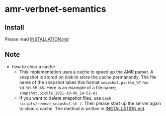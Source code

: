 # amr-verbnet-semantics

## Install
Please read [INSTALLATION.md](./INSTALLATION.md)

## Note
- how to clear a cache
  - This implementation uses a cache to speed up the AMR parser. A snapshot is stored on disk to store the cache permanently. The file name of the snapshot takes this format `snapshot.pickle_%Y-%m-%d_%H-%M-%S`. Here is an example of a file name; `snapshot.pickle_2021-10-06_14-52-41`
  - If you want to delete snapshot files, use `bash scripts/remove_snapshot.sh /`. Then please start up the server again to clear a cache. The method is written in [INSTALLATION.md](./INSTALLATION.md). 
